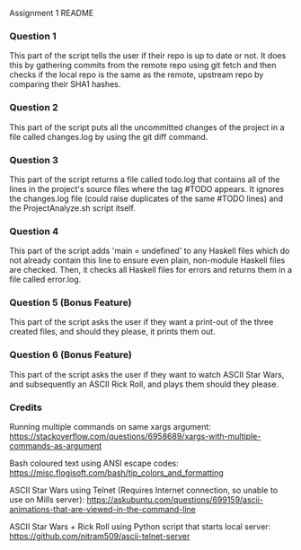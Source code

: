 Assignment 1 README

### Question 1 ###
This part of the script tells the user if their repo is up to date or not. It does this by gathering commits from the remote repo using git fetch and then checks if the local repo is the same as the remote, upstream repo by comparing their SHA1 hashes.

### Question 2 ###
This part of the script puts all the uncommitted changes of the project in a file called changes.log by using the git diff command.

### Question 3 ###
This part of the script returns a file called todo.log that contains all of the lines in the project's source files where the tag #TODO appears. It ignores the changes.log file (could raise duplicates of the same #TODO lines) and the ProjectAnalyze.sh script itself.

### Question 4 ###
This part of the script adds 'main = undefined' to any Haskell files which do not already contain this line to ensure even plain, non-module Haskell files are checked. Then, it checks all Haskell files for errors and returns them in a file called error.log.

### Question 5 (Bonus Feature) ###
This part of the script asks the user if they want a print-out of the three created files, and should they please, it prints them out.

### Question 6 (Bonus Feature) ###
This part of the script asks the user if they want to watch ASCII Star Wars, and subsequently an ASCII Rick Roll, and plays them should they please.

### Credits ###

Running multiple commands on same xargs argument: https://stackoverflow.com/questions/6958689/xargs-with-multiple-commands-as-argument

Bash coloured text using ANSI escape codes: https://misc.flogisoft.com/bash/tip_colors_and_formatting

ASCII Star Wars using Telnet (Requires Internet connection, so unable to use on Mills server): https://askubuntu.com/questions/699159/ascii-animations-that-are-viewed-in-the-command-line

ASCII Star Wars + Rick Roll using Python script that starts local server: https://github.com/nitram509/ascii-telnet-server
